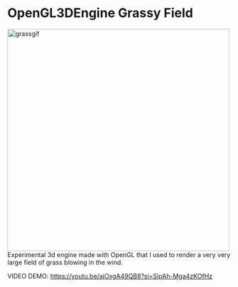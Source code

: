 # OpenGL3DEngine Grassy Field
<img src="grassgif.gif" alt="grassgif" height="500"/>
Experimental 3d engine made with OpenGL that I used to render a very very large field of grass blowing in the wind.

VIDEO DEMO:
https://youtu.be/ajOxgA49QB8?si=SipAh-Mga4zKOfHz
